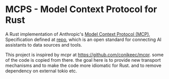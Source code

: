 # MCPS - Model Context Protocol for Rust

A Rust implementation of Anthropic's [Model Context Protocol (MCP)](https://modelcontextprotocol.io/specification/2025-03-26), Specification defined at [repo](https://github.com/modelcontextprotocol/modelcontextprotocol), which is an open standard for connecting AI assistants to data sources and tools.

This project is inspired by mcpr at https://github.com/conikeec/mcpr. some of the code is copied from there. the goal here is to provide new transport mechanisms and to make the code more idiomatic for Rust. and to remove dependency on external tokio etc. 
